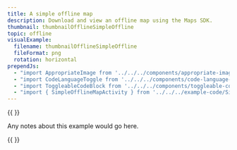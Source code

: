 ```yaml
---
title: A simple offline map
description: Download and view an offline map using the Maps SDK.
thumbnail: thumbnailOfflineSimpleOffline
topic: offline
visualExample:
  filename: thumbnailOfflineSimpleOffline
  fileFormat: png
  rotation: horizontal
prependJs:
  - "import AppropriateImage from '../../../components/appropriate-image'"
  - "import CodeLanguageToggle from '../../../components/code-language-toggle'"
  - "import ToggleableCodeBlock from '../../../components/toggleable-code-block'"
  - "import { SimpleOfflineMapActivity } from '../../../example-code/SimpleOfflineMapActivity.js'"
---
```


{{
  <AppropriateImage 
    imageId="thumbnailOfflineSimpleOffline"
  />
}}


Any notes about this example would go here. 

{{
  <ToggleableCodeBlock 
    codeSnippet={SimpleOfflineMapActivity}
  />
}}
